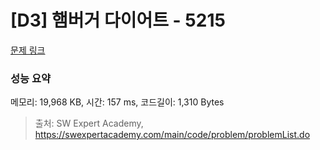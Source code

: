 # [D3] 햄버거 다이어트 - 5215 

[문제 링크](https://swexpertacademy.com/main/code/problem/problemDetail.do?contestProbId=AWT-lPB6dHUDFAVT) 

### 성능 요약

메모리: 19,968 KB, 시간: 157 ms, 코드길이: 1,310 Bytes



> 출처: SW Expert Academy, https://swexpertacademy.com/main/code/problem/problemList.do